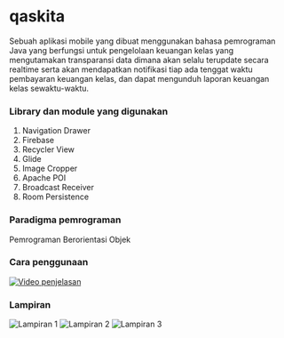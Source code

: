 # qaskita
Sebuah aplikasi mobile yang dibuat menggunakan bahasa pemrograman Java yang berfungsi untuk pengelolaan keuangan kelas yang mengutamakan transparansi data dimana akan selalu terupdate secara realtime serta akan mendapatkan notifikasi tiap ada tenggat waktu pembayaran keuangan kelas, dan dapat mengunduh laporan keuangan kelas sewaktu-waktu.

### Library dan module yang digunakan
1. Navigation Drawer
2. Firebase
3. Recycler View
4. Glide
5. Image Cropper
6. Apache POI
7. Broadcast Receiver
8. Room Persistence

### Paradigma pemrograman
Pemrograman Berorientasi Objek

### Cara penggunaan
[![Video penjelasan](https://drive.google.com/uc?export=download&id=1Ez55xJXUDHyTHrp5WucbKHzYvbKdcz9S)](https://youtu.be/mrBR85PaXUI)

### Lampiran
![Lampiran 1](https://drive.google.com/uc?export=download&id=1v3Elsj3x0s1kmDAsA-5H857HBkHgfRa2)
![Lampiran 2](https://drive.google.com/uc?export=download&id=1Kzo8FLF3tAob8UltXdu_ddnDqJ6sQ6Kd)
![Lampiran 3](https://drive.google.com/uc?export=download&id=1JO4_A6dmDpkoVaep0HHa40t9RV5Cd2Ii)
